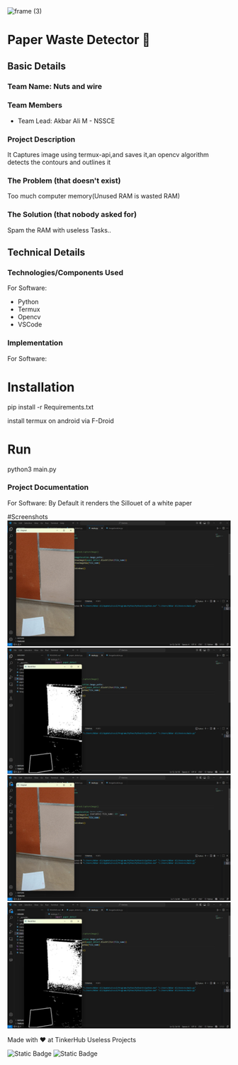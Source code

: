 <img width="3188" height="1202" alt="frame (3)" src="https://github.com/user-attachments/assets/517ad8e9-ad22-457d-9538-a9e62d137cd7" />


# Paper Waste Detector 🎯


## Basic Details
### Team Name: Nuts and wire


### Team Members
- Team Lead: Akbar Ali M - NSSCE

### Project Description
It Captures image using termux-api,and saves it,an opencv algorithm detects the contours and outlines it

### The Problem (that doesn't exist)
Too much computer memory(Unused RAM is wasted RAM)

### The Solution (that nobody asked for)
Spam the RAM with useless Tasks..

## Technical Details
### Technologies/Components Used
For Software:
- Python
- Termux
- Opencv
- VSCode

### Implementation
For Software:
# Installation
pip install -r Requirements.txt

install termux on android via F-Droid

# Run
python3 main.py

### Project Documentation
For Software:
By Default it renders the Sillouet of a white paper

#Screenshots
![alt text](<Screenshot 2025-08-09 062820.png>) 
![alt text](<Screenshot 2025-08-09 062804.png>)
![alt text](<Screenshot 2025-08-09 064228.png>)
![alt text](<Screenshot 2025-08-09 064156.png>)


Made with ❤️ at TinkerHub Useless Projects 

![Static Badge](https://img.shields.io/badge/TinkerHub-24?color=%23000000&link=https%3A%2F%2Fwww.tinkerhub.org%2F)
![Static Badge](https://img.shields.io/badge/UselessProjects--25-25?link=https%3A%2F%2Fwww.tinkerhub.org%2Fevents%2FQ2Q1TQKX6Q%2FUseless%2520Projects)



